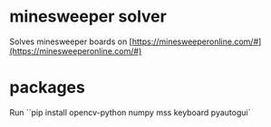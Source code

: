 # minesweeper solver
Solves minesweeper boards on [https://minesweeperonline.com/#](https://minesweeperonline.com/#)
# packages

Run ``pip install opencv-python numpy mss keyboard pyautogui`
